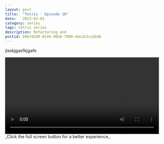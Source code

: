 ```yaml
---
layout: post
title:  "Tetris - Episode 10"
date:   2015-03-01
category: series
tags: tetris series
description: Refactoring and 
postid: b9b7d240-0148-96b0-7008-44ca53ca2bdb
---
```


jlaskjgasfkjgafe

<video style="width:100%;" controls>
	<source src="http://videos.quarrantine.com?name=tetris10.mp4" type="video/mp4">
</video>
_Click the full screen button for a better experience_
